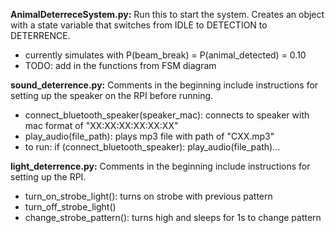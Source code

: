 **AnimalDeterreceSystem.py:** Run this to start the system. Creates an object with a state variable that switches from IDLE to DETECTION to DETERRENCE.
* currently simulates with P(beam_break) = P(animal_detected) = 0.10
* TODO: add in the functions from FSM diagram

**sound_deterrence.py:** Comments in the beginning include instructions for setting up the speaker on the RPI before running.
* connect_bluetooth_speaker(speaker_mac): connects to speaker with mac format of "XX:XX:XX:XX:XX:XX"
* play_audio(file_path): plays mp3 file with path of "CXX.mp3"
* to run: if (connect_bluetooth_speaker): play_audio(file_path)...

**light_deterrence.py:** Comments in the beginning include instructions for setting up the RPI.
* turn_on_strobe_light(): turns on strobe with previous pattern
* turn_off_strobe_light()
* change_strobe_pattern(): turns high and sleeps for 1s to change pattern
